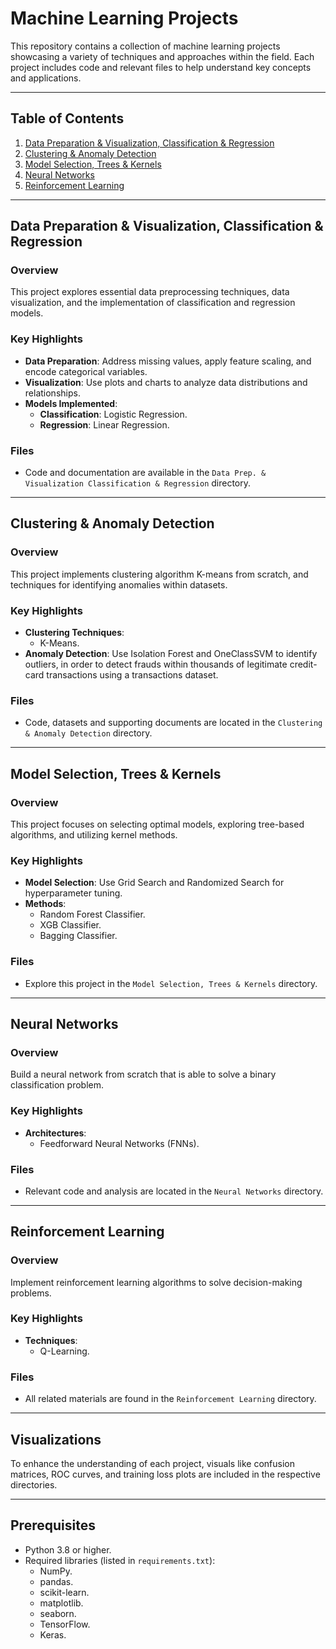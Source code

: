 # Machine Learning Projects

This repository contains a collection of machine learning projects showcasing a variety of techniques and approaches within the field. Each project includes code and relevant files to help understand key concepts and applications.

---

## Table of Contents

1. [Data Preparation & Visualization, Classification & Regression](#data-preparation--visualization-classification--regression)
2. [Clustering & Anomaly Detection](#clustering--anomaly-detection)
3. [Model Selection, Trees & Kernels](#model-selection-trees--kernels)
4. [Neural Networks](#neural-networks)
5. [Reinforcement Learning](#reinforcement-learning)

---

## Data Preparation & Visualization, Classification & Regression

### Overview

This project explores essential data preprocessing techniques, data visualization, and the implementation of classification and regression models.

### Key Highlights
- **Data Preparation**: Address missing values, apply feature scaling, and encode categorical variables.
- **Visualization**: Use plots and charts to analyze data distributions and relationships.
- **Models Implemented**:
  - **Classification**: Logistic Regression.
  - **Regression**: Linear Regression.

### Files
- Code and documentation are available in the `Data Prep. & Visualization Classification & Regression` directory.

---

## Clustering & Anomaly Detection

### Overview

This project implements clustering algorithm K-means from scratch, and techniques for identifying anomalies within datasets.

### Key Highlights
- **Clustering Techniques**:
  - K-Means.
- **Anomaly Detection**: Use Isolation Forest and OneClassSVM to identify outliers, in order to detect frauds within thousands of legitimate credit-card transactions using a transactions dataset.

### Files
- Code, datasets and supporting documents are located in the `Clustering & Anomaly Detection` directory.

---

## Model Selection, Trees & Kernels

### Overview

This project focuses on selecting optimal models, exploring tree-based algorithms, and utilizing kernel methods.

### Key Highlights
- **Model Selection**: Use Grid Search and Randomized Search for hyperparameter tuning.
- **Methods**:
  - Random Forest Classifier.
  - XGB Classifier.
  - Bagging Classifier.

### Files
- Explore this project in the `Model Selection, Trees & Kernels` directory.

---

## Neural Networks

### Overview

Build a neural network from scratch that is able to solve a binary classification problem.

### Key Highlights
- **Architectures**:
  - Feedforward Neural Networks (FNNs).

### Files
- Relevant code and analysis are located in the `Neural Networks` directory.

---

## Reinforcement Learning

### Overview

Implement reinforcement learning algorithms to solve decision-making problems.

### Key Highlights
- **Techniques**:
  - Q-Learning.

### Files
- All related materials are found in the `Reinforcement Learning` directory.

---

## Visualizations

To enhance the understanding of each project, visuals like confusion matrices, ROC curves, and training loss plots are included in the respective directories. 

---

## Prerequisites

- Python 3.8 or higher.
- Required libraries (listed in `requirements.txt`):
  - NumPy.
  - pandas.
  - scikit-learn.
  - matplotlib.
  - seaborn.
  - TensorFlow.
  - Keras.


